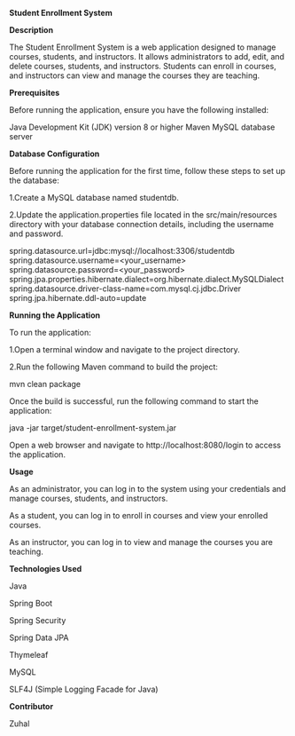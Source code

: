 **Student Enrollment System**

**Description**

The Student Enrollment System is a web application designed to manage courses, students, and instructors. It allows administrators to add, edit, and delete courses, students, and instructors. Students can enroll in courses, and instructors can view and manage the courses they are teaching.

**Prerequisites**

Before running the application, ensure you have the following installed:

Java Development Kit (JDK) version 8 or higher
Maven
MySQL database server

**Database Configuration**

Before running the application for the first time, follow these steps to set up the database:

1.Create a MySQL database named studentdb.

2.Update the application.properties file located in the src/main/resources directory with your database connection details, including the username and password.

spring.datasource.url=jdbc:mysql://localhost:3306/studentdb
spring.datasource.username=<your_username>
spring.datasource.password=<your_password>
spring.jpa.properties.hibernate.dialect=org.hibernate.dialect.MySQLDialect
spring.datasource.driver-class-name=com.mysql.cj.jdbc.Driver
spring.jpa.hibernate.ddl-auto=update

**Running the Application**

To run the application:

1.Open a terminal window and navigate to the project directory.

2.Run the following Maven command to build the project:

mvn clean package

Once the build is successful, run the following command to start the application:

java -jar target/student-enrollment-system.jar

Open a web browser and navigate to http://localhost:8080/login to access the application.

**Usage**

As an administrator, you can log in to the system using your credentials and manage courses, students, and instructors.

As a student, you can log in to enroll in courses and view your enrolled courses.

As an instructor, you can log in to view and manage the courses you are teaching.

**Technologies Used**

Java

Spring Boot

Spring Security

Spring Data JPA

Thymeleaf

MySQL

SLF4J (Simple Logging Facade for Java)

**Contributor**

Zuhal 
